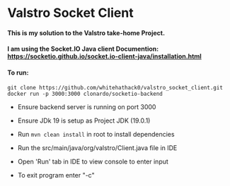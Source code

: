 # Valstro Socket Client

#### This is my solution to the Valstro take-home Project.

#### I am using the Socket.IO Java client Documention: https://socketio.github.io/socket.io-client-java/installation.html


#### To run:
```
git clone https://github.com/whitehathack0/valstro_socket_client.git
docker run -p 3000:3000 clonardo/socketio-backend
```
- Ensure backend server is running on port 3000
- Ensure JDk 19 is setup as Project JDK (19.0.1)
- Run ```mvn clean install``` in root to install dependencies

- Run the src/main/java/org/valstro/Client.java file in IDE
  
- Open 'Run' tab in IDE to view console to enter input
- To exit program enter "-c"